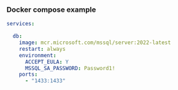 ### Docker compose example
```yml
services:

  db:
    image: mcr.microsoft.com/mssql/server:2022-latest
    restart: always
    environment:
      ACCEPT_EULA: Y
      MSSQL_SA_PASSWORD: Password1!
    ports: 
      - "1433:1433"
```